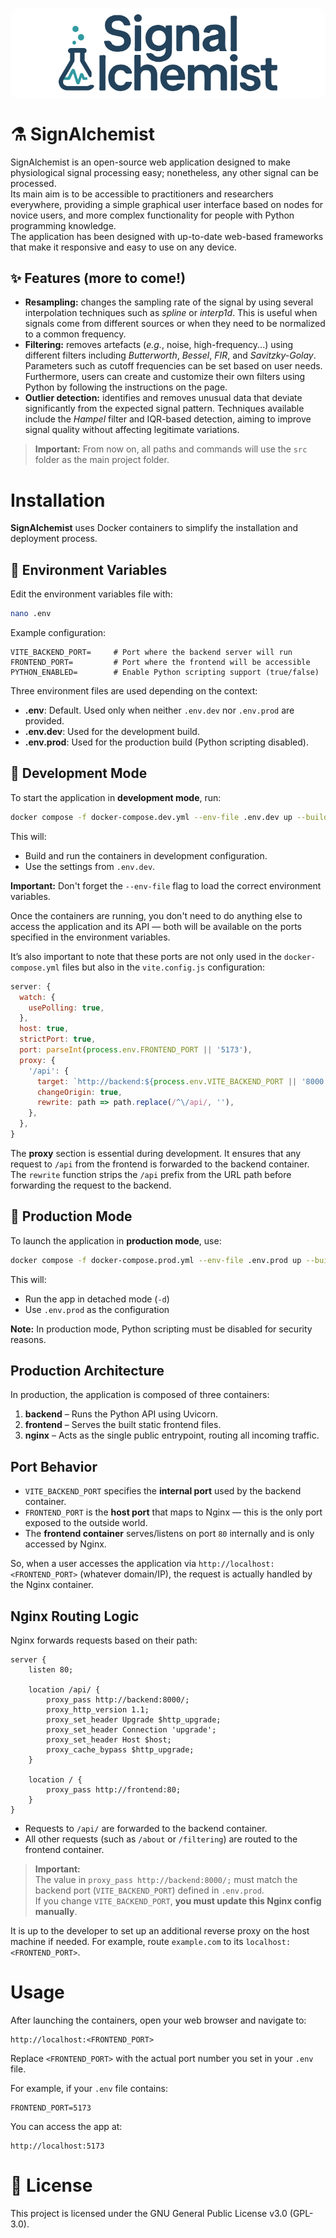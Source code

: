 
<p align="center" style="background-color: white; padding: 10px; border-radius: 15px;">
  <img src="SignAlchemist.png" alt="SignAlchemist" width="350" />
</p>

# ⚗️ SignAlchemist

SignAlchemist is an open-source web application designed to make physiological signal processing easy; nonetheless, any other signal can be processed.  
Its main aim is to be accessible to practitioners and researchers everywhere, providing a simple graphical user interface based on nodes for novice users, and more complex functionality for people with Python programming knowledge.  
The application has been designed with up-to-date web-based frameworks that make it responsive and easy to use on any device.

## ✨ Features (more to come!)

- **Resampling:** changes the sampling rate of the signal by using several interpolation techniques such as *spline* or *interp1d*. This is useful when signals come from different sources or when they need to be normalized to a common frequency.
- **Filtering:** removes artefacts (*e.g.*, noise, high-frequency...) using different filters including *Butterworth*, *Bessel*, *FIR*, and *Savitzky-Golay*. Parameters such as cutoff frequencies can be set based on user needs. Furthermore, users can create and customize their own filters using Python by following the instructions on the page.
- **Outlier detection:** identifies and removes unusual data that deviate significantly from the expected signal pattern. Techniques available include the *Hampel* filter and IQR-based detection, aiming to improve signal quality without affecting legitimate variations.

> **Important:**
> From now on, all paths and commands will use the `src` folder as the main project folder.

# Installation

**SignAlchemist** uses Docker containers to simplify the installation and deployment process.

## 🐳 Environment Variables


Edit the environment variables file with:

```bash
nano .env
````

Example configuration:

```
VITE_BACKEND_PORT=     # Port where the backend server will run
FRONTEND_PORT=         # Port where the frontend will be accessible
PYTHON_ENABLED=        # Enable Python scripting support (true/false)
```

Three environment files are used depending on the context:

* **.env**: Default. Used only when neither `.env.dev` nor `.env.prod` are provided.
* **.env.dev**: Used for the development build.
* **.env.prod**: Used for the production build (Python scripting disabled).

## 🚧 Development Mode

To start the application in **development mode**, run:

```bash
docker compose -f docker-compose.dev.yml --env-file .env.dev up --build
```

This will:

* Build and run the containers in development configuration.
* Use the settings from `.env.dev`.

**Important:** Don't forget the `--env-file` flag to load the correct environment variables.

Once the containers are running, you don't need to do anything else to access the application and its API — both will be available on the ports specified in the environment variables.

It’s also important to note that these ports are not only used in the `docker-compose.yml` files but also in the `vite.config.js` configuration:

```javascript
server: {
  watch: {
    usePolling: true,
  },
  host: true,
  strictPort: true,
  port: parseInt(process.env.FRONTEND_PORT || '5173'),
  proxy: {
    '/api': {
      target: `http://backend:${process.env.VITE_BACKEND_PORT || '8000'}`,
      changeOrigin: true,
      rewrite: path => path.replace(/^\/api/, ''),
    },
  },
}
```

The **proxy** section is essential during development. It ensures that any request to `/api` from the frontend is forwarded to the backend container.
The `rewrite` function strips the `/api` prefix from the URL path before forwarding the request to the backend.

## 🚀 Production Mode

To launch the application in **production mode**, use:

```bash
docker compose -f docker-compose.prod.yml --env-file .env.prod up --build -d
```

This will:

* Run the app in detached mode (`-d`)
* Use `.env.prod` as the configuration

**Note:** In production mode, Python scripting must be disabled for security reasons.

## Production Architecture

In production, the application is composed of three containers:

1. **backend** – Runs the Python API using Uvicorn.
2. **frontend** – Serves the built static frontend files.
3. **nginx** – Acts as the single public entrypoint, routing all incoming traffic.

## Port Behavior


- `VITE_BACKEND_PORT` specifies the **internal port** used by the backend container.  
- `FRONTEND_PORT` is the **host port** that maps to Nginx — this is the only port exposed to the outside world.
- The **frontend container** serves/listens on port `80` internally and is only accessed by Nginx.

So, when a user accesses the application via `http://localhost:<FRONTEND_PORT>` (whatever domain/IP), the request is actually handled by the Nginx container.

## Nginx Routing Logic


Nginx forwards requests based on their path:

```nginx
server {
    listen 80;

    location /api/ {
        proxy_pass http://backend:8000/;
        proxy_http_version 1.1;
        proxy_set_header Upgrade $http_upgrade;
        proxy_set_header Connection 'upgrade';
        proxy_set_header Host $host;
        proxy_cache_bypass $http_upgrade;
    }

    location / {
        proxy_pass http://frontend:80;
    }
}
```

- Requests to `/api/` are forwarded to the backend container.
- All other requests (such as `/about` or `/filtering`) are routed to the frontend container.

> **Important:**  
> The value in `proxy_pass http://backend:8000/;` must match the backend port (`VITE_BACKEND_PORT`) defined in `.env.prod`.  
> If you change `VITE_BACKEND_PORT`, **you must update this Nginx config manually**.

It is up to the developer to set up an additional reverse proxy on the host machine if needed. For example, route `example.com` to its `localhost:<FRONTEND_PORT>`.

# Usage

After launching the containers, open your web browser and navigate to:

```
http://localhost:<FRONTEND_PORT>
```

Replace `<FRONTEND_PORT>` with the actual port number you set in your `.env` file.

For example, if your `.env` file contains:

```
FRONTEND_PORT=5173
```

You can access the app at:

```
http://localhost:5173

```

# 📄 License

This project is licensed under the GNU General Public License v3.0 (GPL-3.0).
